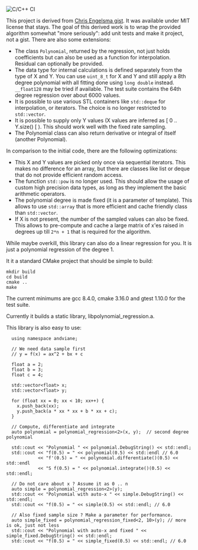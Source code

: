 ![C/C++ CI](https://github.com/andviane/polynomial_regression/workflows/C/C++%20CI/badge.svg)

This project is derived from 
[Chris Engelsma gist](https://gist.github.com/chrisengelsma/108f7ab0a746323beaaf7d6634cf4add). It was available under MIT license that stays. The goal of this derived work is to wrap the provided
algorithm somewhat "more seriously": add unit tests and make it project, not a gist. There are
also some extensions:

- The class `Polynomial`, returned by the regression, not just holds coefficients but 
  can also be used as a function for interpolation. Residual can optionally be provided.
- The data type for internal calculations is defined separately from the type of X and Y. You can
  use `uint_8_t` for X and Y and still apply a 8th degree polynomial with all fitting done using `long double` instead. 
  `__float128` may be tried if available. The test suite contains the 64th degree regression over about 6000 values.
- It is possible to use various STL containers like `std::deque` for interpolation, or iterators. 
  The choice is no longer restricted to `std::vector`.
- It is possible to supply only Y values (X values are inferred as [ 0 .. Y.size() [ ). This should work well with
  the fixed rate sampling.
- The Polynomial class can also return derivative or integral of itself (another Polynomial).

In comparison to the initial code, there are the following optimizations:
- This X and Y values are picked only once via sequential iterators. This makes no difference for an array,
  but there are classes like list or deque that do not provide efficient random access.
- The function `std::pow` is no longer used. This should allow the usage of custom high precision data types,
  as long as they implement the basic arithmetic operators.   
- The polynomial degree is made fixed (it is a parameter of template). This allows to use `std::array` that is
  more efficient and cache friendly class than `std::vector`. 
- If X is not present, the number of the sampled values can also be fixed. This allows to pre-compute and cache
  a large matrix of x'es raised in degrees up till `2*n + 1` that is required for the algorithm.    

While maybe overkill, this library can also do a linear regression for you. It is just a polynomial regression
of the degree 1.

It it a standard CMake project that should be simple to build:

```
mkdir build
cd build
cmake ..
make
```

The current minimums are gcc 8.4.0, cmake 3.16.0 and gtest 1.10.0 
for the test suite.

Currently it builds a static library, libpolynomial_regression.a. 

This library is also easy to use:

```
  using namespace andviane;

  // We need data sample first
  // y = f(x) = ax^2 + bx + c

  float a = 2;
  float b = 3;
  float c = 4;

  std::vector<float> x;
  std::vector<float> y;

  for (float xx = 0; xx < 10; xx++) {
    x.push_back(xx);
    y.push_back(a * xx * xx + b * xx + c);
  }

  // Compute, differentiate and integrate
  auto polynomial = polynomial_regression<2>(x, y);  // second degree polynomial

  std::cout << "Polynomial " << polynomial.DebugString() << std::endl;
  std::cout << "f(0.5) = " << polynomial(0.5) << std::endl // 6.0
            << "f'(0.5) = " << polynomial.differentiate()(0.5) << std::endl
            << "S f(0.5) = " << polynomial.integrate()(0.5) << std::endl;

  // Do not care about x ? Assume it as 0 .. n
  auto simple = polynomial_regression<2>(y);
  std::cout << "Polynomial with auto-x " << simple.DebugString() << std::endl;
  std::cout << "f(0.5) = " << simple(0.5) << std::endl; // 6.0

  // Also fixed sample size ? Make a parameter for performance.
  auto simple_fixed = polynomial_regression_fixed<2, 10>(y); // more is ok, just not less
  std::cout << "Polynomial with auto-x and fixed " << simple_fixed.DebugString() << std::endl;
  std::cout << "f(0.5) = " << simple_fixed(0.5) << std::endl; // 6.0
```  


   
